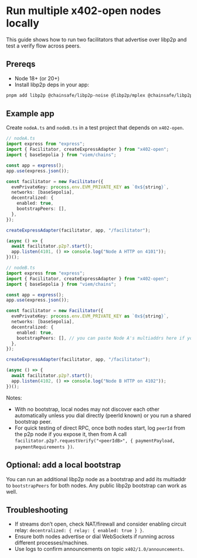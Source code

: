 # Run multiple x402-open nodes locally

This guide shows how to run two facilitators that advertise over libp2p and test a verify flow across peers.

## Prereqs
- Node 18+ (or 20+)
- Install libp2p deps in your app:

```bash
pnpm add libp2p @chainsafe/libp2p-noise @libp2p/mplex @chainsafe/libp2p-gossipsub @libp2p/kad-dht @libp2p/tcp @libp2p/websockets @libp2p/identify @libp2p/circuit-relay-v2 @libp2p/bootstrap @libp2p/ping
```

## Example app
Create `nodeA.ts` and `nodeB.ts` in a test project that depends on `x402-open`.

```ts
// nodeA.ts
import express from "express";
import { Facilitator, createExpressAdapter } from "x402-open";
import { baseSepolia } from "viem/chains";

const app = express();
app.use(express.json());

const facilitator = new Facilitator({
  evmPrivateKey: process.env.EVM_PRIVATE_KEY as `0x${string}`,
  networks: [baseSepolia],
  decentralized: {
    enabled: true,
    bootstrapPeers: [],
  },
});

createExpressAdapter(facilitator, app, "/facilitator");

(async () => {
  await facilitator.p2p?.start();
  app.listen(4101, () => console.log("Node A HTTP on 4101"));
})();
```

```ts
// nodeB.ts
import express from "express";
import { Facilitator, createExpressAdapter } from "x402-open";
import { baseSepolia } from "viem/chains";

const app = express();
app.use(express.json());

const facilitator = new Facilitator({
  evmPrivateKey: process.env.EVM_PRIVATE_KEY as `0x${string}`,
  networks: [baseSepolia],
  decentralized: {
    enabled: true,
    bootstrapPeers: [], // you can paste Node A's multiaddrs here if you have a relay
  },
});

createExpressAdapter(facilitator, app, "/facilitator");

(async () => {
  await facilitator.p2p?.start();
  app.listen(4102, () => console.log("Node B HTTP on 4102"));
})();
```

Notes:
- With no bootstrap, local nodes may not discover each other automatically unless you dial directly (peerId known) or you run a shared bootstrap peer.
- For quick testing of direct RPC, once both nodes start, log `peerId` from the p2p node if you expose it, then from A call `facilitator.p2p?.requestVerify("<peerIdB>", { paymentPayload, paymentRequirements })`.

## Optional: add a local bootstrap
You can run an additional libp2p node as a bootstrap and add its multiaddr to `bootstrapPeers` for both nodes. Any public libp2p bootstrap can work as well.

## Troubleshooting
- If streams don’t open, check NAT/firewall and consider enabling circuit relay: `decentralized: { relay: { enabled: true } }`.
- Ensure both nodes advertise or dial WebSockets if running across different processes/machines.
- Use logs to confirm announcements on topic `x402/1.0/announcements`.
